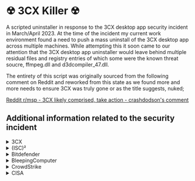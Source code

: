 # ☢ 3CX Killer ☢

A scripted uninstaller in response to the 3CX desktop app security incident in March/April 2023. At the time of the incident my current work environment found a need to push a mass uninstall of the 3CX desktop app across multiple machines. While attempting this it soon came to our attention that the 3CX desktop app uninstaller would leave behind multiple residual files and registry entries of which some were the known threat soucre, ffmpeg.dll and d3dcompiler_47.dll.

The entirety of this script was originally sourced from the following comment on Reddit and reworked from this state as we found more and more needs to ensure 3CX was truly gone or as the title suggests, nuked;

[Reddit r/msp - 3CX likely comprised, take action - crashdodson's comment](https://www.reddit.com/r/msp/comments/125sxuo/comment/je8gg87/)



## Additional information related to the security incident
<details>
<summary>3CX</summary>

* March 30th, 2023 - Forum - [3CX DesktopApp Security Alert](https://www.3cx.com/community/threads/3cx-desktopapp-security-alert.119951/#post-558907)

* March 30th, 2023 - Blog - [3CX DesktopApp Security Alert](https://www.3cx.com/blog/news/desktopapp-security-alert/)

* March 30th, 2023 - Blog - [3CX DesktopApp Security Alert - Mandiant Appointed to Investigate](https://www.3cx.com/blog/news/desktopapp-security-alert-updates/)

* March 31st, 2023 - Blog - [Chrome blocks latest 3CX MSI installer](https://www.3cx.com/blog/news/chrome-blocks-latest-msi/)

* April 1st, 2023  - Blog - [Uninstalling the Desktop App](https://www.3cx.com/blog/news/uninstalling-the-desktop-app/)

* April 1st, 2023  - Blog - [Security Incident Update Saturday 1 April 2023](https://www.3cx.com/blog/news/security-incident-updates/)

* April 7th, 2023  - Blog - [How to Reset Passwords and Secure Admin Console](https://www.3cx.com/blog/docs/secure-admin-console/)

* April 11th, 2023 - Blog - [Security Update Mandiant Initial Results](https://www.3cx.com/blog/news/mandiant-initial-results/)

* April 11th, 2023 - Blog - [Update 7A - Focus on Security](https://www.3cx.com/blog/releases/v18u7a-security-update/)
</details>



<details>
<summary>(ISC)²</summary>
<p>

* April 14th, 2023 - Forum - [Supply Chain Risk Management (SCRM) – The Recipe for Resilience](https://community.isc2.org/t5/Industry-News/Supply-Chain-Risk-Management-SCRM-The-Recipe-for-Resilience/m-p/58497)
</p>
</details>



<details>
<summary>Bitdefender</summary>
<p>

* March 31st, 2023 - Article - [Technical Advisory: Software Supply Chain Attack Against 3CX Desktop App](https://businessinsights.bitdefender.com/technical-advisory-software-supply-chain-attack-against-3cx-desktop-app)
</p>
</details>



<details>
<summary>BleepingComputer</summary>

* March 29th, 2023 - Article - [Hackers compromise 3CX desktop app in a supply chain attack](https://www.bleepingcomputer.com/news/security/hackers-compromise-3cx-desktop-app-in-a-supply-chain-attack/)

* March 31st, 2023 - Article - [10-year-old Windows bug with 'opt-in' fix exploited in 3CX attack](https://www.bleepingcomputer.com/news/microsoft/10-year-old-windows-bug-with-opt-in-fix-exploited-in-3cx-attack/)

* April 3rd, 2023 - Article - [Cryptocurrency companies backdoored in 3CX supply chain attack](https://www.bleepingcomputer.com/news/security/cryptocurrency-companies-backdoored-in-3cx-supply-chain-attack/)

* April 11th, 2023 - Article - [3CX confirms North Korean hackers behind supply chain attack](https://www.bleepingcomputer.com/news/security/3cx-confirms-north-korean-hackers-behind-supply-chain-attack/)
</details>



<details>
<summary>CrowdStrike</summary>
<p>

* March 29th, 2023 - Article - [CrowdStrike Falcon Platform Detects and Prevents Active Intrusion Campaign Targeting 3CXDesktopApp Customers](https://www.crowdstrike.com/blog/crowdstrike-detects-and-prevents-active-intrusion-campaign-targeting-3cxdesktopapp-customers/)
</p>
</details>



<details>
<summary>CISA</summary>
<p>

* March 30rd, 2023 - Alert - [Supply Chain Attack Against 3CXDesktopApp](https://www.cisa.gov/news-events/alerts/2023/03/30/supply-chain-attack-against-3cxdesktopapp)
</p>
</details>
